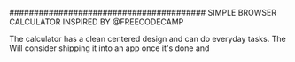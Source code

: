 ########################################
SIMPLE BROWSER CALCULATOR INSPIRED BY @FREECODECAMP

The calculator has a clean centered design and can do everyday tasks. The
Will consider shipping it into an app once it's done and
